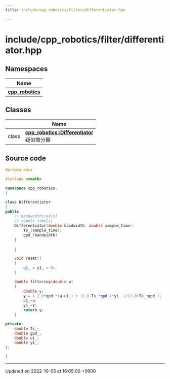 ```yaml
---
title: include/cpp_robotics/filter/differentiator.hpp

---
```


# include/cpp_robotics/filter/differentiator.hpp



## Namespaces

| Name           |
| -------------- |
| **[cpp_robotics](/cpp_robotics/doxybook/Namespaces/namespacecpp__robotics/)**  |

## Classes

|                | Name           |
| -------------- | -------------- |
| class | **[cpp_robotics::Differentiator](/cpp_robotics/doxybook/Classes/classcpp__robotics_1_1Differentiator/)** <br>疑似微分器  |




## Source code

```cpp
#pragma once

#include <cmath>

namespace cpp_robotics
{

class Differentiator
{
public:
    // bandwidth[rad/s]
    // sample_time[s]
    Differentiator(double bandwidth, double sample_time): 
        Ts_(sample_time),
        gpd_(bandwidth)
    {
        
    }

    void reset()
    {
        u1_ = y1_ = 0;
    }

    double filtering(double u)
    {
        double y;
        y = ( 2.0*gpd_*(u-u1_) + (2.0-Ts_*gpd_)*y1_ )/(2.0+Ts_*gpd_);
        u1_=u;
        y1_=y;        
        return y;
    }

private:
    double Ts_;
    double gpd_;
    double u1_;
    double y1_;
};

}
```


-------------------------------

Updated on 2022-10-05 at 16:05:00 +0900
